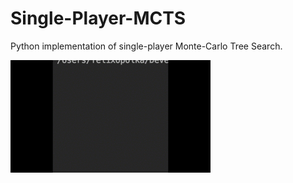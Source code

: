 # Single-Player-MCTS
Python implementation of single-player Monte-Carlo Tree Search.

![](HillClimbing.gif)
